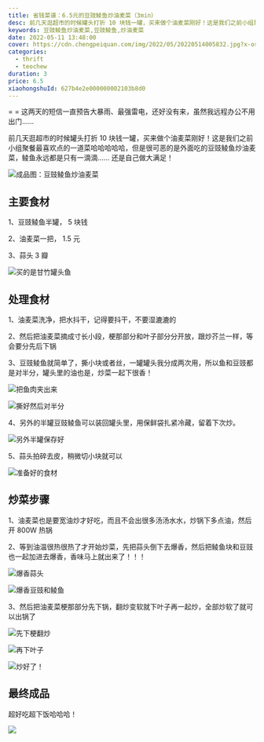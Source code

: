 ```yaml
---
title: 省钱菜谱：6.5元的豆豉鲮鱼炒油麦菜（3min）
desc: 前几天逛超市的时候罐头打折 10 块钱一罐，买来做个油麦菜刚好！这是我们之前小组聚餐最喜欢点的一道菜哈哈哈哈哈，但是很可恶的是外面吃的豆豉鲮鱼炒油麦菜，鲮鱼永远都是只有一滴滴… 还是自己做大满足！
keywords: 豆豉鲮鱼炒油麦菜,豆豉鲮鱼,炒油麦菜
date: 2022-05-11 13:48:00
cover: https://cdn.chengpeiquan.com/img/2022/05/20220514005832.jpg?x-oss-process=image/interlace,1
categories:
  - thrift
  - teochew
duration: 3
price: 6.5
xiaohongshuId: 627b4e2e000000002103b8d0
---
```


= = 这两天的短信一直预告大暴雨、最强雷电，还好没有来，虽然我远程办公不用出门……

前几天逛超市的时候罐头打折 10 块钱一罐，买来做个油麦菜刚好！这是我们之前小组聚餐最喜欢点的一道菜哈哈哈哈哈，但是很可恶的是外面吃的豆豉鲮鱼炒油麦菜，鲮鱼永远都是只有一滴滴…… 还是自己做大满足！

![成品图：豆豉鲮鱼炒油麦菜](https://cdn.chengpeiquan.com/img/2022/05/20220514005854.jpg?x-oss-process=image/interlace,1)

## 主要食材

1、豆豉鲮鱼半罐， 5 块钱

2、油麦菜一把， 1.5 元

3、蒜头 3 瓣

![买的是甘竹罐头鱼](https://cdn.chengpeiquan.com/img/2022/05/20220514005844.jpg?x-oss-process=image/interlace,1)

## 处理食材

1、油麦菜洗净，把水抖干，记得要抖干，不要湿漉漉的

2、然后把油麦菜摘成寸长小段，梗那部分和叶子部分分开放，跟炒芥兰一样，等会要分先后下锅

3、豆豉鲮鱼就简单了，撕小块或者丝，一罐罐头我分成两次用，所以鱼和豆豉都是对半分，罐头里的油也是，炒菜一起下很香！

![把鱼肉夹出来](https://cdn.chengpeiquan.com/img/2022/05/20220514005845.jpg?x-oss-process=image/interlace,1)

![撕好然后对半分](https://cdn.chengpeiquan.com/img/2022/05/20220514005846.jpg?x-oss-process=image/interlace,1)

4、另外的半罐豆豉鲮鱼可以装回罐头里，用保鲜袋扎紧冷藏，留着下次炒。

![另外半罐保存好](https://cdn.chengpeiquan.com/img/2022/05/20220514005847.jpg?x-oss-process=image/interlace,1)

5、蒜头拍碎去皮，稍微切小块就可以

![准备好的食材](https://cdn.chengpeiquan.com/img/2022/05/20220514005848.jpg?x-oss-process=image/interlace,1)

## 炒菜步骤

1、油麦菜也是要宽油炒才好吃，而且不会出很多汤汤水水，炒锅下多点油，然后开 800W 热锅

2、等到油温很热很热了才开始炒菜，先把蒜头倒下去爆香，然后把鲮鱼块和豆豉也一起加进去爆香，香味马上就出来了！！！

![爆香蒜头](https://cdn.chengpeiquan.com/img/2022/05/20220514005849.jpg?x-oss-process=image/interlace,1)

![爆香豆豉和鲮鱼](https://cdn.chengpeiquan.com/img/2022/05/20220514005850.jpg?x-oss-process=image/interlace,1)

3、然后把油麦菜梗那部分先下锅，翻炒变软就下叶子再一起炒，全部炒软了就可以出锅了

![先下梗翻炒](https://cdn.chengpeiquan.com/img/2022/05/20220514005851.jpg?x-oss-process=image/interlace,1)

![再下叶子](https://cdn.chengpeiquan.com/img/2022/05/20220514005852.jpg?x-oss-process=image/interlace,1)

![炒好了！](https://cdn.chengpeiquan.com/img/2022/05/20220514005853.jpg?x-oss-process=image/interlace,1)

## 最终成品

超好吃超下饭哈哈哈！

![](https://cdn.chengpeiquan.com/img/2022/05/20220514005843.jpg?x-oss-process=image/interlace,1)
